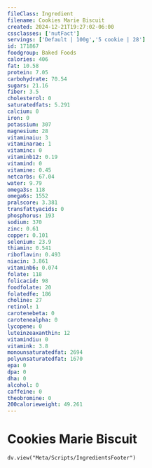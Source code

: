 ```yaml
---
fileClass: Ingredient
filename: Cookies Marie Biscuit
created: 2024-12-21T19:27:02-06:00
cssclasses: ['nutFact']
servings: ['Default | 100g','5 cookie | 28']
id: 171867
foodgroup: Baked Foods
calories: 406
fat: 10.58
protein: 7.05
carbohydrate: 70.54
sugars: 21.16
fiber: 3.5
cholesterol: 0
saturatedfats: 5.291
calcium: 0
iron: 0
potassium: 307
magnesium: 28
vitaminaiu: 3
vitaminarae: 1
vitaminc: 0
vitaminb12: 0.19
vitamind: 0
vitamine: 0.45
netcarbs: 67.04
water: 9.79
omega3s: 118
omega6s: 1552
pralscore: 3.381
transfattyacids: 0
phosphorus: 193
sodium: 370
zinc: 0.61
copper: 0.101
selenium: 23.9
thiamin: 0.541
riboflavin: 0.493
niacin: 3.861
vitaminb6: 0.074
folate: 118
folicacid: 98
foodfolate: 20
folatedfe: 186
choline: 27
retinol: 1
carotenebeta: 0
carotenealpha: 0
lycopene: 0
luteinzeaxanthin: 12
vitamindiu: 0
vitamink: 3.8
monounsaturatedfat: 2694
polyunsaturatedfat: 1670
epa: 0
dpa: 0
dha: 0
alcohol: 0
caffeine: 0
theobromine: 0
200calorieweight: 49.261
---
```


# Cookies Marie Biscuit

```dataviewjs
dv.view("Meta/Scripts/IngredientsFooter")
```